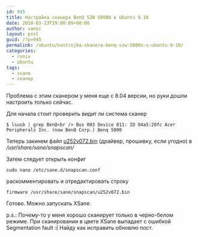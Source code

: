 ```yaml
---
id: 945
title: Настройка сканера BenQ SZW 5000U в Ubuntu 9.10
date: 2010-03-23T19:00:09+00:00
author: vanoc
layout: post
guid: /?p=945
permalink: /ubuntu/nastrojka-skanera-benq-szw-5000u-v-ubuntu-9-10/
categories:
  - runix
  - ubuntu
tags:
  - xsane
  - сканер
---
```

Проблема с этим сканером у меня еще с 8.04 версии, но руки дошли настроить только сейчас.

Для начала стоит проверить видит ли система сканер
  
`$ lsusb | grep BenQ<br />
Bus 003 Device 011: ID 04a5:20fc Acer Peripherals Inc. (now BenQ Corp.) Benq 5000`

Теперь закинем файл [u252v072.bin](/files/u252v072.bin.tar.gz) (драйвер, прошивку, если угодно) в _/usr/share/sane/snapscan/_ 
  
Затем следует открыть конфиг
  
`sudo nano /etc/sane.d/snapscan.conf`
  
раскомментировать и отредактировать строку
  
`firmware /usr/share/sane/snapscan/u252v072.bin`

Готово. Можно запускать XSane.

p.s.: Почему-то у меня хорошо сканирует только в черно-белом режиме. При сканировании в цвете XSane выпадает с ошибкой Segmentation fault :( Найду как исправить обновлю пост.